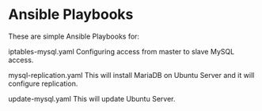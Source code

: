 # Ansible Playbooks

These are simple Ansible Playbooks for:

iptables-mysql.yaml
Configuring access from master to slave MySQL access.

mysql-replication.yaml
This will install MariaDB on Ubuntu Server and it will configure replication.

update-mysql.yaml
This will update Ubuntu Server.
